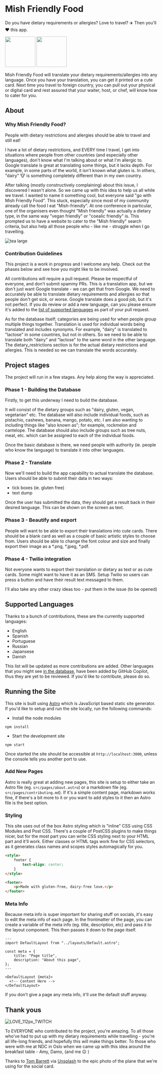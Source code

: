 # Mish Friendly Food

Do you have dietary requirements or allergies? Love to travel? :airplane: Then you'll :heart: this app.

<img src="https://user-images.githubusercontent.com/36594527/195074051-7af2c269-1442-4398-8a8d-470c3cc5c63b.png" height="100">
<img src="https://github.com/mishmanners/mish-friendly-food/blob/main/Images/Logo/Logo%20FINAL.png" height="100">

Mish Friendly Food will translate your dietary requirements/allergies into any language. Once you have your translation, you can get it printed on a cute card. Next time you travel to foreign country, you can pull out your physical or digital card and rest assured that your waiter, host, or chef, will know how to cater for you.

## About

### Why Mish Friendly Food?

People with dietary restrictions and allergies should be able to travel and still eat!

I have a lot of dietary restrictions, and EVERY time I travel, I get into situations where people from other countries (and especially other languages), don't know what I'm talking about or what I'm allergic to. Google translate is great at translating some things, but it lacks depth. For example, in some parts of the world, it isn't known what gluten is. In others, "dairy" :cow: is something completely different than in my own country.

After talking (mostly constructively complaining) about this issue, I discovered I wasn't alone. So we came up with this idea to help us all while we travel. I wanted to name it something cool, but everyone said "go with Mish Friendly Food". This stuck, especially since most of my community already call the food I eat "Mish-friendly". At one conference in particular, one of the organisers even thought "Mish friendly" was actually a dietary type, in the same way "vegan friendly" or "coealic friendly" is. This prompted us to have a website to cater to the "Mish friendly" search criteria, but also help all those people who - like me - struggle when I go travelling.

![tea large](https://user-images.githubusercontent.com/36594527/195094366-2ddb3c86-3dac-45fd-aa16-aedcc67b75fb.png)

### Contribution Guidelines

This project is a work in progress and I welcome any help. Check out the phases below and see how you might like to be involved.

All contributions will require a pull request. Please be respectful of everyone, and don't submit spammy PRs. This is a translation app, but we don't just want Google translate - we can get that from Google. We need to accurately be able to translate dietary requirements and allergies so that people don't get sick, or worse. Google translate does a  good job, but it's not perfect. If you do review or add a new language, can you please ensure it's added to the [list of supported languages](https://github.com/mishmanners/mish-friendly-food#supported-languages) as part of your pull request.

As for the database itself; categories are being used for when people group multiple things together. Translation is used for individual words being translated and includes synonyms. For example, "dairy" is translated to "lactose" in some countries, but not in others. So we need to be able to translate both "dairy" and "lactose" to the same word in the other language. The dietary_restrictions section is for the actual dietary restrictions and allergies. This is needed so we can translate the words accurately.

## Project stages

The project will run in a few stages. Any help along the way is appreciated.

### Phase 1 - Building the Database

Firstly, to get this underway I need to build the database.

It will consist of the dietary groups such as "dairy, gluten, vegan, vegetarian" etc. The database will also include individual foods, such as pistachio, cashews, banana, mango, potato, etc. I am also wanting to including things like "also known as"; for example, rockmelon and cantelope. The database should also include groups such as tree nuts, meat, etc. which can be assigned to each of the individual foods.

Once the basic database is there, we need people with authority (ie. people who know the language) to translate it into other languages.

### Phase 2 - Translate

Now we'll need to build the app capability to actual translate the database. Users should be able to submit their data in two ways:

- tick boxes (ie. gluten free)
- text dump

Once the user has submitted the data, they should get a result back in their desired language. This can be shown on the screen as text.

### Phase 3 - Beautify and export

People will want to be able to export their translations into cute cards. There should be a blank card as well as a couple of basic artistic styles to choose from. Users should be able to change the font colour and size and finally export their image as a *.png, *.jpeg, *.pdf.

### Phase 4 - Twilio integration

Not everyone wants to export their translation or dietary as text or as cute cards. Some might want to have it as an SMS. Setup Twilio so users can press a button and have their result text messaged to them.

I'll also take any other crazy ideas too - put them in the issue (to be opened)

## Supported Languages

Thanks to a bunch of contributions, these are the currently supported languages:
- English
- Spanish
- Portuguese
- Russian
- Japansese
- Danish

This list will be updated as more contributions are added. Other languages that you might see [in the database](https://github.com/mishmanners/mish-friendly-food/blob/main/database.json), have been added by GitHub Copilot, thus they are yet to be reviewed. If you'd like to contribute, please do so.

## Running the Site

This site is built using [Astro](https://astro.build/) which is JavaScript based static site generator. If you'd like to setup and run the site locally, run the following commands:

- Install the node modules
```
npm install
```
- Start the development site
```
npm start
```

Once started the site should be accessible at `http://localhost:3000`, unless the console tells you another port to use.

### Add New Pages

Astro is really great at adding new pages, this site is setup to either take an Astro file (eg. `src/pages/about.astro`) or a markdown file (eg. `src/pages/contributing.md`). If it's a simple content page, markdown works fine, if there's a bit more to it or you want to add styles to it then an Astro file is the best option.

### Styling

This site uses out of the box Astro styling which is "inline" CSS using CSS Modules and Post CSS. There's a couple of PostCSS plugins to make things nicer, but for the most part you can write CSS styling next to your HTML part and it'll work. Either classes or HTML tags work fine for CSS selectors, as it generates class names and scopes styles automagically for you.

```html
<style>
	footer {
		text-align: center;
	}
</style>

<footer>
	<p>Made with gluten-free, dairy-free love.</p>
</footer>

```

### Meta Info

Because meta info is super important for sharing stuff on socials, it's easy to edit the meta info of each page. In the frontmatter of the page, you can create a variable of the meta info (eg. title, description, etc) and pass it to the layout component. This then passes it down to the page itself.

```astro
---
import DefaultLayout from "../layouts/Default.astro";

const meta = {
	title: "Page title",
	description: "About this page",
};
---

<DefaultLayout {meta}>
  <!-- Content Here -->
</DefaultLayout>
```

If you don't give a page any meta info, it'll use the default stuff anyway.

## Thank yous

![LOVE_112px_TWITCH](https://user-images.githubusercontent.com/36594527/197941418-51f34871-5968-4bb2-8813-52e276ed4735.gif)

To EVERYONE who contributed to the project, you're amazing. To all those who've had to put up with my dietary requirements while travelling - you're all life-long friends, and hopefully this will make things better. To those who were with me at NDC in Oslo when we came up with this idea around the breakfast table - Amy, Damo, (and me :wink: )

Thanks to <a href="https://unsplash.com/@wistomsin?utm_source=unsplash&utm_medium=referral&utm_content=creditCopyText">Tom Barrett</a> via <a href="https://unsplash.com/s/photos/travel?utm_source=unsplash&utm_medium=referral&utm_content=creditCopyText">Unsplash</a> to the epic photo of the plane that we're using for the social card.
  
